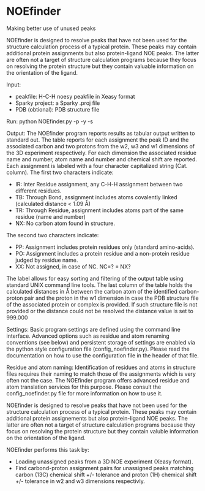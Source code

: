 # NOEfinder
Making better use of unused peaks

NOEfinder is designed to resolve peaks that have not been used for the structure
calculation process of a typical protein. These peaks may contain additional
protein assignments but also protein-ligand NOE peaks. The latter are often not
a target of structure calculation programs because they focus on resolving the 
protein structure but they contain valuable information on the orientation of the
ligand.

Input:

- peakfile: H-C-H noesy peakfile in Xeasy format
- Sparky project: a Sparky .proj file
- PDB (obtional): PDB structure file

Run:
python NOEfinder.py -p <peakfile> -y <Sparky project> -s <PDB file>

Output:
The NOEfinder program reports results as tabular output written to standard out.
The table reports for each assignment the peak ID and the associated carbon and
two protons from the w2, w3 and w1 dimensions of the 3D experiment respectively.
For each dimension the associated residue name and number, atom name and number
and chemical shift are reported. Each assignment is labeled with a four
character capitalized string (Cat. column). The first two characters indicate:

- IR: Inter Residue assignment, any C-H-H assignment between two different
      residues.
- TB: Through Bond, assignment includes atoms covalently linked (calculated 
      distance < 1.09 Å)
- TR: Through Residue, assignment includes atoms part of the same residue 
      (name and number)
- NX: No carbon atom found in structure.

The second two characters indicate:

- PP: Assignment includes protein residues only (standard amino-acids).
- PO: Assignment includes a protein residue and a non-protein residue judged by
      residue name.
- XX: Not assigned, in case of NC. NC=? = NX?

The label allows for easy sorting and filtering of the output table using
standard UNIX command line tools. The last column of the table holds the
calculated distances in Å between the carbon atom of the identified 
carbon-proton pair and the proton in the w1 dimension in case the PDB structure
file of the associated protein or complex is provided. If such structure file
is not provided or the distance could not be resolved the distance value is 
set to 999.000

Settings:
Basic program settings are defined using the command line interface. 
Advanced options such as residue and atom renaming conventions (see below) and
persistent storage of settings are enabled via the python style configuration
file (config_noefinder.py). Please read the documentation on how to use the
configuration file in the header of that file.

Residue and atom naming:
Identification of residues and atoms in structure files requires their naming
to match those of the assignments which is very often not the case. 
The NOEfinder program offers advanced residue and atom translation services for
this purpose. Please consult the config_noefinder.py file for more information
on how to use it.

NOEfinder is designed to resolve peaks that have not been used
for the structure calculation process of a typical protein.
These peaks may contain additional protein assignements but also
protein-ligand NOE peaks. The latter are often not a target of 
structure calculation programs because they focus on resolving 
the protein structure but they contain valuble information on 
the orientation of the ligand.

NOEfinder performs this task by:
* Loading unassigned peaks from a 3D NOE experiment (Xeasy format).
* Find carbond-proton assignment pairs for unassigned peaks
  matching carbon (13C) chemical shift +/- tolerance and proton (1H)
  chemical shift +/- tolerance in w2 and w3 dimensions respectivly.